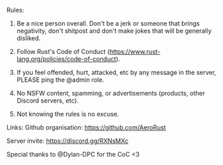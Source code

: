 Rules: 
 1. Be a nice person overall. Don't be a jerk or someone that brings negativity, don't shitpost and don't make jokes that will be generally disliked. 

2. Follow Rust's Code of Conduct (https://www.rust-lang.org/policies/code-of-conduct). 

3. If you feel offended, hurt, attacked, etc by any message in the server, PLEASE ping the @admin role. 

4. No NSFW content, spamming, or advertisements (products, other Discord servers, etc). 

5. Not knowing the rules is no excuse. 

Links:
Github organisation: https://github.com/AeroRust

Server invite: 
https://discord.gg/RXNsMXc

Special thanks to @Dylan-DPC for the CoC <3
